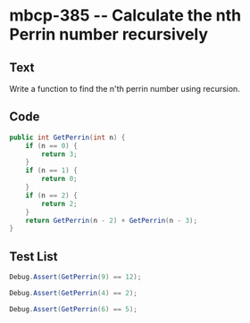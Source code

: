 # mbcp-385 -- Calculate the nth Perrin number recursively

## Text

Write a function to find the n'th perrin number using recursion.

## Code

```csharp
public int GetPerrin(int n) {
    if (n == 0) {
        return 3;
    }
    if (n == 1) {
        return 0;
    }
    if (n == 2) {
        return 2;
    }
    return GetPerrin(n - 2) + GetPerrin(n - 3);
}
```

## Test List

```csharp
Debug.Assert(GetPerrin(9) == 12);
```

```csharp
Debug.Assert(GetPerrin(4) == 2);
```

```csharp
Debug.Assert(GetPerrin(6) == 5);
```
